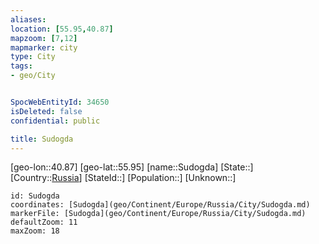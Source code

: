 ```yaml
---
aliases: 
location: [55.95,40.87]
mapzoom: [7,12] 
mapmarker: city 
type: City
tags:
- geo/City


SpocWebEntityId: 34650
isDeleted: false
confidential: public

title: Sudogda
---
```

[geo-lon::40.87]
[geo-lat::55.95]
[name::Sudogda]
[State::]
[Country::[Russia](geo/Continent/Europe/Russia.md)]
[StateId::]
[Population::]
[Unknown::]


```leaflet
id: Sudogda
coordinates: [Sudogda](geo/Continent/Europe/Russia/City/Sudogda.md)
markerFile: [Sudogda](geo/Continent/Europe/Russia/City/Sudogda.md)
defaultZoom: 11 
maxZoom: 18
```


